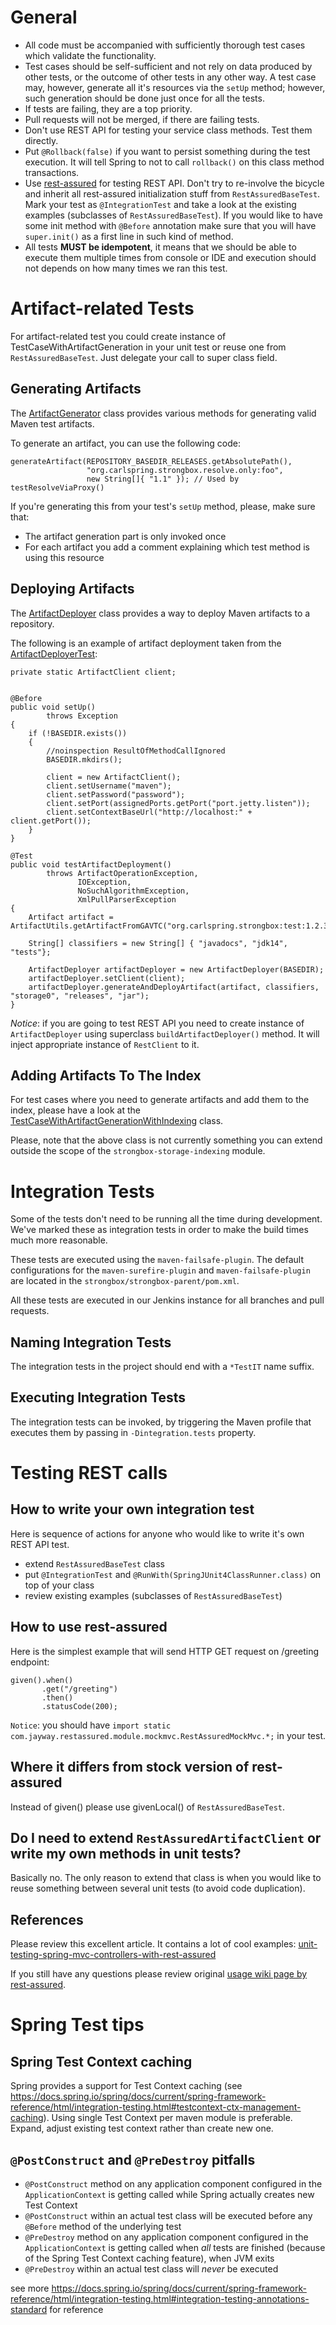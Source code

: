 # General

* All code must be accompanied with sufficiently thorough test cases which validate the functionality.
* Test cases should be self-sufficient and not rely on data produced by other tests, or the outcome of other tests in any other way. A test case may, however, generate all it's resources via the `setUp` method; however, such generation should be done just once for all the tests.
* If tests are failing, they are a top priority.
* Pull requests will not be merged, if there are failing tests.
* Don't use REST API for testing your service class methods. Test them directly.
* Put `@Rollback(false)` if you want to persist something during the test execution. It will tell Spring to not to call `rollback()` on this class method transactions.
* Use [rest-assured](https://github.com/rest-assured/rest-assured/wiki/GettingStarted#spring-mock-mvc) for testing REST API. Don't try to re-involve the bicycle and inherit all rest-assured initialization stuff from `RestAssuredBaseTest`. Mark your test as `@IntegrationTest` and take a look at the existing examples (subclasses of `RestAssuredBaseTest`). If you would like to have some init method with `@Before` annotation make sure that you will have `super.init()` as a first line in such kind of method.  
* All tests **MUST be idempotent**, it means that we should be able to execute them multiple times from console or IDE and execution should not depends on how many times we ran this test.

# Artifact-related Tests

For artifact-related test you could create instance of TestCaseWithArtifactGeneration in your unit test or reuse one from `RestAssuredBaseTest`. Just delegate your call to super class field.

## Generating Artifacts

The [ArtifactGenerator](https://github.com/strongbox/strongbox/blob/master/strongbox-testing/strongbox-testing-core/src/main/java/org/carlspring/strongbox/artifact/generator/ArtifactGenerator.java) class provides various methods for generating valid Maven test artifacts.

To generate an artifact, you can use the following code:

    generateArtifact(REPOSITORY_BASEDIR_RELEASES.getAbsolutePath(),
                     "org.carlspring.strongbox.resolve.only:foo",
                     new String[]{ "1.1" }); // Used by testResolveViaProxy()

If you're generating this from your test's `setUp` method, please, make sure that:
* The artifact generation part is only invoked once
* For each artifact you add a comment explaining which test method is using this resource

## Deploying Artifacts

The [ArtifactDeployer](https://github.com/strongbox/strongbox/blob/master/strongbox-testing/strongbox-testing-core/src/main/java/org/carlspring/strongbox/artifact/generator/ArtifactDeployer.java) class provides a way to deploy Maven artifacts to a repository.

The following is an example of artifact deployment taken from the [ArtifactDeployerTest](https://github.com/strongbox/strongbox/blob/master/strongbox-testing/strongbox-testing-core/src/test/java/org/carlspring/strongbox/artifact/generator/ArtifactDeployerTest.java):

    private static ArtifactClient client;
    
    
    @Before
    public void setUp()
            throws Exception
    {
        if (!BASEDIR.exists())
        {
            //noinspection ResultOfMethodCallIgnored
            BASEDIR.mkdirs();

            client = new ArtifactClient();
            client.setUsername("maven");
            client.setPassword("password");
            client.setPort(assignedPorts.getPort("port.jetty.listen"));
            client.setContextBaseUrl("http://localhost:" + client.getPort());
        }
    }

    @Test
    public void testArtifactDeployment()
            throws ArtifactOperationException,
                   IOException,
                   NoSuchAlgorithmException,
                   XmlPullParserException
    {
        Artifact artifact = ArtifactUtils.getArtifactFromGAVTC("org.carlspring.strongbox:test:1.2.3");

        String[] classifiers = new String[] { "javadocs", "jdk14", "tests"};

        ArtifactDeployer artifactDeployer = new ArtifactDeployer(BASEDIR);
        artifactDeployer.setClient(client);
        artifactDeployer.generateAndDeployArtifact(artifact, classifiers, "storage0", "releases", "jar");
    }

_Notice_: if you are going to test REST API you need to create instance of `ArtifactDeployer` using superclass `buildArtifactDeployer()` method. It will inject appropriate instance of `RestClient` to it.

## Adding Artifacts To The Index

For test cases where you need to generate artifacts and add them to the index, please have a look at the [TestCaseWithArtifactGenerationWithIndexing](https://github.com/strongbox/strongbox/blob/master/strongbox-storage/strongbox-storage-indexing/src/test/java/org/carlspring/strongbox/testing/TestCaseWithArtifactGenerationWithIndexing.java) class.

Please, note that the above class is not currently something you can extend outside the scope of the `strongbox-storage-indexing` module.

# Integration Tests

Some of the tests don't need to be running all the time during development. We've marked these as integration tests in order to make the build times much more reasonable.

These tests are executed using the `maven-failsafe-plugin`. The default configurations for the `maven-surefire-plugin` and `maven-failsafe-plugin` are located in the `strongbox/strongbox-parent/pom.xml`.

All these tests are executed in our Jenkins instance for all branches and pull requests.

## Naming Integration Tests

The integration tests in the project should end with a `*TestIT` name suffix.

## Executing Integration Tests

The integration tests can be invoked, by triggering the Maven profile that executes them by passing in `-Dintegration.tests` property.

# Testing REST calls

## How to write your own integration test

Here is sequence of actions for anyone who would like to write it's own REST API test.
* extend `RestAssuredBaseTest` class
* put `@IntegrationTest` and `@RunWith(SpringJUnit4ClassRunner.class)` on top of your class
* review existing examples (subclasses of `RestAssuredBaseTest`)
## How to use rest-assured

Here is the simplest example that will send HTTP GET request on /greeting endpoint:

    given().when()
           .get("/greeting")
           .then()
           .statusCode(200);

`Notice`: you should have `import static com.jayway.restassured.module.mockmvc.RestAssuredMockMvc.*;` in your test.

## Where it differs from stock version of rest-assured

Instead of given() please use givenLocal() of `RestAssuredBaseTest`.

## Do I need to extend `RestAssuredArtifactClient` or write my own methods in unit tests?

Basically no. The only reason to extend that class is when you would like to reuse something between several unit tests (to avoid code duplication).

## References

Please review this excellent article. It contains a lot of cool examples: [unit-testing-spring-mvc-controllers-with-rest-assured](https://blog.jayway.com/2014/01/14/unit-testing-spring-mvc-controllers-with-rest-assured/)

If you still have any questions please review original [usage wiki page by rest-assured](https://github.com/rest-assured/rest-assured/wiki/usage).

# Spring Test tips

## Spring Test Context caching

Spring provides a support for Test Context caching (see https://docs.spring.io/spring/docs/current/spring-framework-reference/html/integration-testing.html#testcontext-ctx-management-caching). Using single Test Context per maven module is preferable. Expand, adjust existing test context rather than create new one.

## `@PostConstruct` and `@PreDestroy` pitfalls

* `@PostConstruct` method on any application component configured in the `ApplicationContext` is getting called while Spring actually creates new Test Context
* `@PostConstruct` within an actual test class will be executed before any `@Before` method of the underlying test
* `@PreDestroy` method on any application component configured in the `ApplicationContext` is getting called when _all_ tests are finished (because of the Spring Test Context caching feature), when JVM exits
* `@PreDestroy` within an actual test class will _never_ be executed

see more https://docs.spring.io/spring/docs/current/spring-framework-reference/html/integration-testing.html#integration-testing-annotations-standard for reference